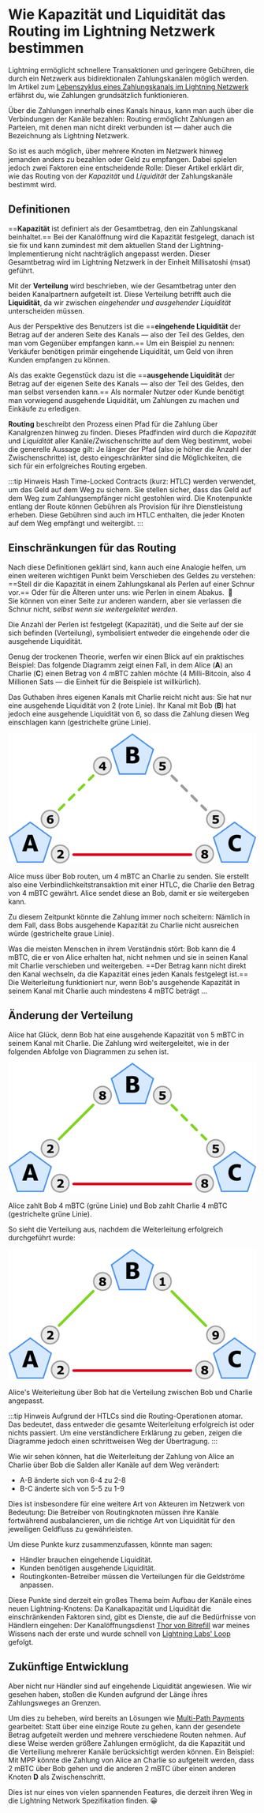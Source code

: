 # Wie Kapazität und Liquidität das Routing im Lightning Netzwerk bestimmen

Lightning ermöglicht schnellere Transaktionen und geringere Gebühren, die durch ein Netzwerk aus bidirektionalen Zahlungskanälen möglich werden. Im Artikel zum
[Lebenszyklus eines Zahlungskanals im Lightning Netzwerk](../lightning-network-zahlungskanal/)
erfährst du, wie Zahlungen grundsätzlich funktionieren.

Über die Zahlungen innerhalb eines Kanals hinaus, kann man auch über die Verbindungen der Kanäle bezahlen:
Routing ermöglicht Zahlungen an Parteien, mit denen man nicht direkt verbunden ist — daher auch die Bezeichnung als Lightning Netzwerk.

So ist es auch möglich, über mehrere Knoten im Netzwerk hinweg jemanden anders zu bezahlen oder Geld zu empfangen.
Dabei spielen jedoch zwei Faktoren eine entscheidende Rolle:
Dieser Artikel erklärt dir, wie das Routing von der *Kapazität* und *Liquidität* der Zahlungskanäle bestimmt wird.

## Definitionen

==**Kapazität** ist definiert als der Gesamtbetrag, den ein Zahlungskanal beinhaltet.==
Bei der Kanalöffnung wird die Kapazität festgelegt, danach ist sie fix und kann zumindest mit dem aktuellen Stand der Lightning-Implementierung nicht nachträglich angepasst werden.
Dieser Gesamtbetrag wird im Lightning Netzwerk in der Einheit Millisatoshi (msat) geführt.

Mit der **Verteilung** wird beschrieben, wie der Gesamtbetrag unter den beiden Kanalpartnern aufgeteilt ist.
Diese Verteilung betrifft auch die **Liquidität**, da wir zwischen *eingehender und ausgehender Liquidität* unterscheiden müssen.

Aus der Perspektive des Benutzers ist die ==**eingehende Liquidität** der Betrag auf der anderen Seite des Kanals — also der Teil des Geldes, den man vom Gegenüber empfangen kann.==
Um ein Beispiel zu nennen: Verkäufer benötigen primär eingehende Liquidität, um Geld von ihren Kunden empfangen zu können.

Als das exakte Gegenstück dazu ist die ==**ausgehende Liquidität** der Betrag auf der eigenen Seite des Kanals — also der Teil des Geldes, den man selbst versenden kann.==
Als normaler Nutzer oder Kunde benötigt man vorwiegend ausgehende Liquidität, um Zahlungen zu machen und Einkäufe zu erledigen.

**Routing** beschreibt den Prozess einen Pfad für die Zahlung über Kanalgrenzen hinweg zu finden.
Dieses Pfadfinden wird durch die *Kapazität* und *Liquidität* aller Kanäle/Zwischenschritte auf dem Weg bestimmt, wobei die generelle Aussage gilt:
Je länger der Pfad (also je höher die Anzahl der Zwischenschritte) ist, desto eingeschränkter sind die Möglichkeiten, die sich für ein erfolgreiches Routing ergeben.

:::tip Hinweis
Hash Time-Locked Contracts (kurz: HTLC) werden verwendet, um das Geld auf dem Weg zu sichern.
Sie stellen sicher, dass das Geld auf dem Weg zum Zahlungsempfänger nicht gestohlen wird.
Die Knotenpunkte entlang der Route können Gebühren als Provision für ihre Dienstleistung erheben.
Diese Gebühren sind auch im HTLC enthalten, die jeder Knoten auf dem Weg empfängt und weitergibt.
:::

## Einschränkungen für das Routing

Nach diese Definitionen geklärt sind, kann auch eine Analogie helfen, um einen weiteren wichtigen Punkt beim Verschieben des Geldes zu verstehen:
==Stell dir die Kapazität in einem Zahlungskanal als Perlen auf einer Schnur vor.==
Oder für die Älteren unter uns: wie Perlen in einem Abakus. &nbsp;🧮<br>
Sie können von einer Seite zur anderen wandern, aber sie verlassen die Schnur nicht, *selbst wenn sie weitergeleitet werden*.

Die Anzahl der Perlen ist festgelegt (Kapazität), und die Seite auf der sie sich befinden (Verteilung), symbolisiert entweder die eingehende oder die ausgehende Liquidität.

Genug der trockenen Theorie, werfen wir einen Blick auf ein praktisches Beispiel:
Das folgende Diagramm zeigt einen Fall, in dem Alice (**A**) an Charlie (**C**) einen Betrag von 4 mBTC zahlen möchte (4 Milli-Bitcoin, also 4 Millionen Sats — die Einheit für die Beispiele ist willkürlich).

Das Guthaben ihres eigenen Kanals mit Charlie reicht nicht aus:
Sie hat nur eine ausgehende Liquidität von 2 (rote Linie).
Ihr Kanal mit Bob (**B**) hat jedoch eine ausgehende Liquidität von 6, so dass die Zahlung diesen Weg einschlagen kann (gestrichelte grüne Linie).

![Alice muss über Bob routen, um 4 mBTC an Charlie zu senden.](./routing-A-B-C-1.png)

Alice muss über Bob routen, um 4 mBTC an Charlie zu senden.
Sie erstellt also eine Verbindlichkeitstransaktion mit einer HTLC, die Charlie den Betrag von 4 mBTC gewährt.
Alice sendet diese an Bob, damit er sie weitergeben kann.

Zu diesem Zeitpunkt könnte die Zahlung immer noch scheitern:
Nämlich in dem Fall, dass Bobs ausgehende Kapazität zu Charlie nicht ausreichen würde (gestrichelte graue Linie).

Was die meisten Menschen in ihrem Verständnis stört:
Bob kann die 4 mBTC, die er von Alice erhalten hat, nicht nehmen und sie in seinen Kanal mit Charlie verschieben und weitergeben.
==Der Betrag kann nicht direkt den Kanal wechseln, da die Kapazität eines jeden Kanals festgelegt ist.==
Die Weiterleitung funktioniert nur, wenn Bob's ausgehende Kapazität in seinem Kanal mit Charlie auch mindestens 4 mBTC beträgt …

## Änderung der Verteilung

Alice hat Glück, denn Bob hat eine ausgehende Kapazität von 5 mBTC in seinem Kanal mit Charlie.
Die Zahlung wird weitergeleitet, wie in der folgenden Abfolge von Diagrammen zu sehen ist.

![Alice zahlt Bob 4 mBTC (grüne Linie) und Bob zahlt Charlie 4 mBTC (gestrichelte grüne Linie).](./routing-A-B-C-2.png)

Alice zahlt Bob 4 mBTC (grüne Linie) und Bob zahlt Charlie 4 mBTC (gestrichelte grüne Linie).

So sieht die Verteilung aus, nachdem die Weiterleitung erfolgreich durchgeführt wurde:

![Alice's Weiterleitung über Bob hat die Verteilung zwischen Bob und Charlie angepasst.](./routing-A-B-C-3.png)

Alice's Weiterleitung über Bob hat die Verteilung zwischen Bob und Charlie angepasst.

:::tip Hinweis
Aufgrund der HTLCs sind die Routing-Operationen atomar.
Das bedeutet, dass entweder die gesamte Weiterleitung erfolgreich ist oder nichts passiert.
Um eine verständlichere Erklärung zu geben, zeigen die Diagramme jedoch einen schrittweisen Weg der Übertragung.
:::

Wie wir sehen können, hat die Weiterleitung der Zahlung von Alice an Charlie über Bob die Salden aller Kanäle auf dem Weg verändert:

- A-B änderte sich von 6-4 zu 2-8
- B-C änderte sich von  5-5 zu 1-9

Dies ist insbesondere für eine weitere Art von Akteuren im Netzwerk von Bedeutung:
Die Betreiber von Routingknoten müssen ihre Kanäle fortwährend ausbalancieren, um die richtige Art von Liquidität für den jeweiligen Geldfluss zu gewährleisten.

Um diese Punkte kurz zusammenzufassen, könnte man sagen:

- Händler brauchen eingehende Liquidität.
- Kunden benötigen ausgehende Liquidität.
- Routingkonten-Betreiber müssen die Verteilungen für die Geldströme anpassen.

Diese Punkte sind derzeit ein großes Thema beim Aufbau der Kanäle eines neuen Lightning-Knotens:
Da Kanalkapazität und Liquidität die einschränkenden Faktoren sind, gibt es Dienste, die auf die Bedürfnisse von Händlern eingehen:
Der Kanalöffnungsdienst [Thor von Bitrefill](https://www.bitrefill.com/thor-lightning-network-channels/) war meines Wissens nach der erste und wurde schnell von [Lightning Labs' Loop](https://blog.lightning.engineering/posts/2019/03/20/loop.html) gefolgt.

## Zukünftige Entwicklung

Aber nicht nur Händler sind auf eingehende Liquidität angewiesen.
Wie wir gesehen haben, stoßen die Kunden aufgrund der Länge ihres Zahlungsweges an Grenzen.

Um dies zu beheben, wird bereits an Lösungen wie [Multi-Path Payments](https://lightning.engineering/posts/2020-05-07-mpp/) gearbeitet:
Statt über eine einzige Route zu gehen, kann der gesendete Betrag aufgeteilt werden und mehrere verschiedene Routen nehmen.
Auf diese Weise werden größere Zahlungen ermöglicht, da die Kapazität und die Verteiliung mehrerer Kanäle berücksichtigt werden können.
Ein Beispiel: Mit MPP könnte die Zahlung von Alice an Charlie so aufgeteilt werden, dass 2 mBTC über Bob gehen und die anderen 2 mBTC über einen anderen Knoten **D** als Zwischenschritt.

Dies ist nur eines von vielen spannenden Features, die derzeit ihren Weg in die Lightning Network Spezifikation finden. 😀
